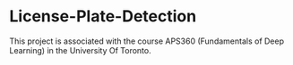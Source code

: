 # License-Plate-Detection
This project is associated with the course APS360 (Fundamentals of Deep Learning) in the University Of Toronto.
